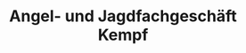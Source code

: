 ---
title: "Angel- und Jagdfachgeschäft Kempf"
url: /krumbach-schwaben/angel-und-jagdfachgeschaeft-kempf/
shop: Angeln
---
